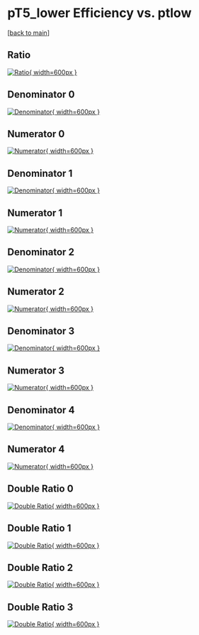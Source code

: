 # pT5_lower Efficiency vs. ptlow

[[back to main](./)]



## Ratio

[![Ratio](../mtv/var/pT5_lower_base_13_-1_eff_ptlow.png){ width=600px }](../mtv/var/pT5_lower_base_13_-1_eff_ptlow.pdf)

## Denominator 0

[![Denominator](../mtv/den/pT5_lower_base_13_-1_eff_ptlow_den0.png){ width=600px }](../mtv/den/pT5_lower_base_13_-1_eff_ptlow_den0.pdf)

## Numerator 0

[![Numerator](../mtv/num/pT5_lower_base_13_-1_eff_ptlow_num0.png){ width=600px }](../mtv/num/pT5_lower_base_13_-1_eff_ptlow_num0.pdf)

## Denominator 1

[![Denominator](../mtv/den/pT5_lower_base_13_-1_eff_ptlow_den1.png){ width=600px }](../mtv/den/pT5_lower_base_13_-1_eff_ptlow_den1.pdf)

## Numerator 1

[![Numerator](../mtv/num/pT5_lower_base_13_-1_eff_ptlow_num1.png){ width=600px }](../mtv/num/pT5_lower_base_13_-1_eff_ptlow_num1.pdf)

## Denominator 2

[![Denominator](../mtv/den/pT5_lower_base_13_-1_eff_ptlow_den2.png){ width=600px }](../mtv/den/pT5_lower_base_13_-1_eff_ptlow_den2.pdf)

## Numerator 2

[![Numerator](../mtv/num/pT5_lower_base_13_-1_eff_ptlow_num2.png){ width=600px }](../mtv/num/pT5_lower_base_13_-1_eff_ptlow_num2.pdf)

## Denominator 3

[![Denominator](../mtv/den/pT5_lower_base_13_-1_eff_ptlow_den3.png){ width=600px }](../mtv/den/pT5_lower_base_13_-1_eff_ptlow_den3.pdf)

## Numerator 3

[![Numerator](../mtv/num/pT5_lower_base_13_-1_eff_ptlow_num3.png){ width=600px }](../mtv/num/pT5_lower_base_13_-1_eff_ptlow_num3.pdf)

## Denominator 4

[![Denominator](../mtv/den/pT5_lower_base_13_-1_eff_ptlow_den4.png){ width=600px }](../mtv/den/pT5_lower_base_13_-1_eff_ptlow_den4.pdf)

## Numerator 4

[![Numerator](../mtv/num/pT5_lower_base_13_-1_eff_ptlow_num4.png){ width=600px }](../mtv/num/pT5_lower_base_13_-1_eff_ptlow_num4.pdf)

## Double Ratio 0

[![Double Ratio](../mtv/ratio/pT5_lower_base_13_-1_eff_ptlow_ratio0.png){ width=600px }](../mtv/ratio/pT5_lower_base_13_-1_eff_ptlow_ratio0.pdf)

## Double Ratio 1

[![Double Ratio](../mtv/ratio/pT5_lower_base_13_-1_eff_ptlow_ratio1.png){ width=600px }](../mtv/ratio/pT5_lower_base_13_-1_eff_ptlow_ratio1.pdf)

## Double Ratio 2

[![Double Ratio](../mtv/ratio/pT5_lower_base_13_-1_eff_ptlow_ratio2.png){ width=600px }](../mtv/ratio/pT5_lower_base_13_-1_eff_ptlow_ratio2.pdf)

## Double Ratio 3

[![Double Ratio](../mtv/ratio/pT5_lower_base_13_-1_eff_ptlow_ratio3.png){ width=600px }](../mtv/ratio/pT5_lower_base_13_-1_eff_ptlow_ratio3.pdf)

